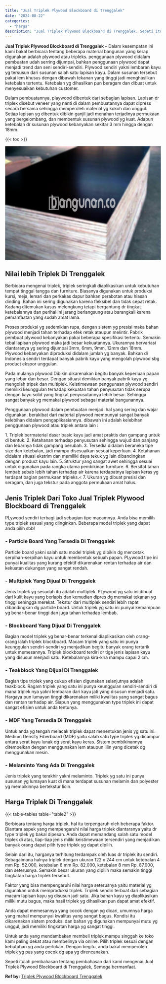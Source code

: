 ```yaml
---
title: "Jual Triplek Plywood Blockboard di Trenggalek"
date: "2024-08-22"
categories: 
  - "harga"
description: "Jual Triplek Plywood Blockboard di Trenggalek. Sepeti itulah pembahasan tentang pembahasan dari kami mengenai Jual Triplek Plywood Blockboard di Trenggalek,..."
---
```


**Jual Triplek Plywood Blockboard di Trenggalek** – Dalam kesempatan ini kami bakal berbicara tentang beberapa material bangunan yang kerap digunakan adalah plywood atau tripleks. penggunaan plywood didalam pembuatan udah serring dijumpai, bahkan penggunaan plywood dapat menjadi trend dan seni sendiri-sendiri. Plywood sendiri yakni lembaran kayu yg tersusun dari susunan salah satu lapisan kayu. Dalam susunan tersebut pakai lem khusus dengan dibawah tekanan yang tinggi jadi menghasilkan ketebalan tertentu. Ketebalan yg dihasilkan pun beragam dan dibuat untuk menyesuaikan kebutuhan customer.

Dalam pembuatannya, playwood dibentuk dari sebagian lapisan. Lapisan dr triplek disebut veneer yang nanti di dalam pembuatannya dapat dipress secara bersama sehingga memperoleh material yg kokoh dan unggul. Setiap lapisan yg dibentuk dibikin ganjil jadi menahan terjadinya permukaan yang bergelombang, dan membentuk susunan plywood yg kuat. Adapun ketebalan dr susunan plywood kebanyakan sekitar 3 mm hingga dengan 18mm.

{{< toc >}}

![Jual Triplek Plywood Blockboard di Trenggalek](/images/jual-triplek-murah-02.png)

## Nilai lebih Triplek Di Trenggalek

Berbicara mengenai triplek, triplek seringkali diaplikasikan untuk kebutuhan tempat tinggal tangga dan furniture. Biasanya digunakan untuk produksi kursi, meja, lemari dan perkakas dapur bahkan perabotan atau hiasan dinding. Bahan ini sering digunakan karena fleksibel dan tidak cepat retak. Kadang ditemukan kasus melengkung tetapi bergantung dr tingkat ketebalannya dan perihal ini jarang berlangsung atau barangkali karena pemanfaatan yang sudah amat lama.

Proses produksi yg sedemikian rupa, dengan sistem yg presisi maka bahan plywood menjadi tahan terhadap efek retak ataupun melintir. Pabrik pembuat plywood kebanyakan pakai beberapa spesifikasi tertentu. Semakin tebal lapisan plywood maka jadi besar kekuatannya. Ukurannya bervariasi diantaranya yg sering dijumpai 3mm, 6mm, 9mm, 12mm dan 18mm. Plywood kebanyakan diproduksi didalam jumlah yg banyak. Bahkan di Indonesia sendiri terdapat banyak pabrik kayu yang mengolah plywood sbg product ekspor unggulan.

Pada mulanya plywood Dibikin dikarenakan begitu banyak keperluan papan yang lebar dan besar. Dengan situasi demikian banyak pabrik kayu yg mengolah tripek dan multiplek. Keistimewaan penggunaan plywood sendiri memiliki keunggulan terhadap kekuatan tahan penyusutan tidak serupa dengan kayu solid yang tingkat penyusutannya lebih besar. Sehingga sangat banyak yg memakai plywood sebagai material bangunannya.

Penggunaan plywood dalam pembuatan menjadi hal yang sering dan wajar digunakan. berakibat dari material plywood mempunyai sangat banyak kelebihan didalam pengaplikasiannya. dibawah ini adalah kelebihan penggunaan plywood atau triplek antara lain :

1\. Triplek bermaterial dasar basic kayu jadi amat praktis dan gampang untuk di bentuk. 2. Ketahanan terhadap penyusutan sehingga wujud dan panjang dan lebarnya tidak gampang berubah. 3. Tersedia didalam beraneka tipe size dan ketebalan, jadi mampu disesuaikan sesuai keperluan. 4. Ketahanan didalam situasi ekstrim dan memiliki daya tekuk yg lain dibandingkan dengan product kayu lain. 5. Struktur yang sangat awet sehingga sesuai untuk digunakan pada rangka utama pembikinan furniture. 6. Bersifat tahan lembab sebab lebih tahan terhadap air karena terdapatnya lapisan keras yg terdapat bagian permukaan tripleks.< 7. Ukuran yg dibuat presisi dan seragam, dan juga tekstur pada anggota permukaan amat halus.

## Jenis Triplek Dari Toko Jual Triplek Plywood Blockboard di Trenggalek

PLywood sendiri terbagi jadi sebagian tipe macamnya. Anda bisa memilih type triplek sesuai yang diinginkan. Beberapa model triplek yang dapat anda pilih sbb!

### \- Particle Board Yang Tersedia Di Trenggalek

Particle board yakni salah satu model triplek yg dibikin dg mencetak serpihan-serpihan kayu untuk membentuk sebuah papan. PLywood tipe ini punyai kualitas yang kurang efektif dikarenakan rentan terhadap air dan kekuatan dukungan yang sangat rendah.

### \- Multiplek Yang Dijual Di Trenggalek

Jenis triplek yg sesudah itu adalah multiplek. PLywood yg satu ini dibuat dari kulit kayu yang berlapis dan kemudian dipres dg memakai tekanan yg tinggi sehingga merekat. Tekstur dari multiplek sendiri lebih rapat dibandingkan dg particle board. Untuk triplek yg satu ini punyai kemampuan yg benar-benar tinggi dan juga tahan terhadap lembab.

### \- Blockboard Yang Dijual Di Trenggalek

Bagian model triplek yg benar-benar terkenal diaplikasikan oleh orang-orang ialah triplek blockboard. Macam triplek yang satu ini punya keunggulan sendiri-sendiri yg menjadikan begitu banyak orang tertarik untuk memesannya. Triplek blockboard terdiri dr tiga jenis lapisan kayu yang disusun menjadi satu. Ketebalannya kira-kira mampu capai 2 cm.

### \- Teakblock Yang Dijual Di Trenggalek

Bagian tipe triplek yang cukup efisien digunakan selanjutnya adalah teakblock. Ragam triplek yang satu ini punya keunggulan sendiri-sendiri di mana triplek nya yakni lembaran dari kayu jati yang disusun menjadi satu. Hargaya pun lumayan tinggi dikarenakan miliki kwalitas yang sangat bagus dan rentan terhadap air. Siapun yang menggunakan type triplek ini dapat sangat efisien untuk anda tentunya.

### \- MDF Yang Tersedia Di Trenggalek

Untuk anda yg tengah melacak triplek dapat menentukan jenis yg satu ini. Medium Density Fiberboard (MDF) yaitu salah satu type triplek yg dicampur antara serat kayu lunak dg serat kayu keras. Sistem pembikinannya ditempelkan dengan menggunakan lem ataupun lilin yang dicetak dg menggunakan mesin.

### \- Melaminto Yang Ada Di Trenggalek

Jenis triplek yang terakhir yakni melaminto. Triplek yg satu ini punya susunan yg lumayan kuat di mana terdapat susunan melamin dan polyester yg membikinnya bertekstur licin.

## Harga Triplek Di Trenggalek

{{< table-tables table="table2" >}}

Berbicara tentang harga triplek, hal itu terpengaruh oleh beberapa faktor. Diantara aspek yang mempengaruhi nilai harga triplek diantaranya yaitu dr type triplek yg bakal dipesan. Anda dapat memandang salah satu model triplek di atas, tiap-tiap jenis miliki keistimewaan tersendiri yang menjadikan banyak orang dapat pilih type triplek yg dapat dipilih.

Selain dari itu, harganya terhitung terdampak oleh luas dr triplek itu sendiri. Sebagaimana halnya triplek dengan ukuran 122 x 244 cm untuk ketebalan 4 mm Rp. 52.000, ketebalan 6 mm Rp. 82.000, ketebalan 8 mm Rp. 87.000, dan seterusnya. Semakin besar ukuran yang dipilih maka semakin tinggi tingkatan harga triplek tersebut.

Faktor yang bisa mempengaruhi nilai harga seterusnya yaitu material yg digunakan untuk memproduksi triplek. Triplek sendiri terbuat dari sebagian macam lapisan kayu yg disusun jadi satu. Jika bahan kayu yg diaplikasikan miliki mutu bagus, maka hasil triplek yg dihasilkan pun dapat amat efektif.

Anda dapat memesannya yang cocok dengan yg dicari, umumnya harga yang mahal mempunyai kwalitas yang sangat bagus. Kondisi itu dikarenakan sistem produksi dan bahan yg digunakan mempunyai mutu yg unggul, jadi memiliki tingkatan harga yg sangat tinggi.

Untuk anda yang mendambakan membeli triplek mampu singgah ke toko kami paling dekat atau membelinya via online. Pilih triplek sesuai dengan kebutuhan yg anda perlukan. Dengan begitu, anda bakal memperoleh triplek yg pas yang cocok dg apa yg direncanakan.

Sepeti itulah pembahasan tentang pembahasan dari kami mengenai Jual Triplek Plywood Blockboard di Trenggalek, Semoga bermanfaat.

**Ref by:** [Triplek Plywood Blockboard Trenggalek](https://id.wikipedia.org/wiki/Triplek)
